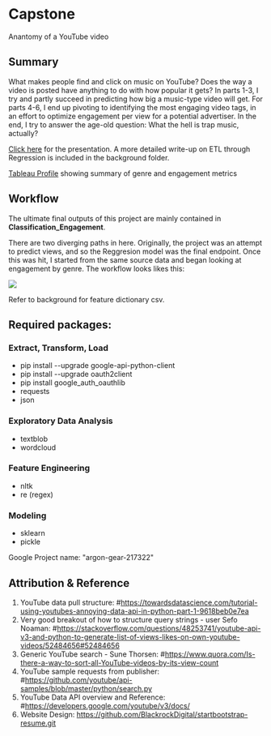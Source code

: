 # Capstone
Anantomy of a YouTube video

## Summary

What makes people find and click on music on YouTube? Does the way a video is posted have anything to do with how popular it gets? In parts 1-3, I try and partly succeed in predicting how big a music-type video will get. For parts 4-6, I end up pivoting to identifying the most engaging video tags, in an effort to optimize engagement per view for a potential advertiser. In the end, I try to answer the age-old question: What the hell is trap music, actually?

<a href=https://conorbarryhoke.github.io/>Click here<a> for the presentation.
A more detailed write-up on ETL through Regression is included in the background folder.

<a href=https://public.tableau.com/profile/conor.barry.hoke#!/>Tableau Profile<a> showing summary of genre and engagement metrics

## Workflow
The ultimate final outputs of this project are mainly contained in <strong>Classification_Engagement</strong>.

There are two diverging paths in here. Originally, the project was an attempt to predict views, and so the Reggresion model was the final endpoint. Once this was hit, I started from the same source data and began looking at engagement by genre. The workflow looks likes this:

<span><img src="https://raw.githubusercontent.com/conorbarryhoke/conorbarryhoke.github.io/master/capstone_files/assets/title_text.bmp"><span>

Refer to background for feature dictionary csv.

## Required packages:
### Extract, Transform, Load
* pip install --upgrade google-api-python-client
* pip install --upgrade oauth2client
* pip install google_auth_oauthlib
* requests
* json

### Exploratory Data Analysis
* textblob
* wordcloud
### Feature Engineering
* nltk
* re (regex)
### Modeling
* sklearn
* pickle

Google Project name: "argon-gear-217322"


## Attribution & Reference
1. YouTube data pull structure:   #https://towardsdatascience.com/tutorial-using-youtubes-annoying-data-api-in-python-part-1-9618beb0e7ea
2. Very good breakout of how to structure query strings - user Sefo Noaman:
#https://stackoverflow.com/questions/48253741/youtube-api-v3-and-python-to-generate-list-of-views-likes-on-own-youtube-videos/52484656#52484656
3. Generic YouTube search - Sune Thorsen:
#https://www.quora.com/Is-there-a-way-to-sort-all-YouTube-videos-by-its-view-count
4. YouTube sample requests from publisher:
#https://github.com/youtube/api-samples/blob/master/python/search.py
5. YouTube Data API overview and Reference:
#https://developers.google.com/youtube/v3/docs/
6. Website Design:
https://github.com/BlackrockDigital/startbootstrap-resume.git
